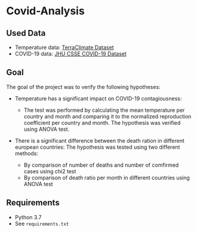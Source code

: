 # Covid-Analysis

## Used Data

- Temperature data: [TerraClimate Dataset](http://www.climatologylab.org/terraclimate.html)
- COVID-19 data: [JHU CSSE COVID-19 Dataset](https://github.com/CSSEGISandData/COVID-19/tree/master/csse_covid_19_data/csse_covid_19_time_series)

## Goal

The goal of the project was to verify the following hypotheses:

* Temperature has a significant impact on COVID-19 contagiousness:
  * The test was performed by calculating the mean temperature per country and month and comparing it to the normalized reproduction coefficient per country and month.
  The hypothesis was verified using ANOVA test.
  
* There is a significant difference between the death ration in different european countries:
  The hypothesis was tested using two different methods:
  * By comparison of number of deaths and number of comfirmed cases using chi2 test
  * By comparison of death ratio per month in different countries using ANOVA test
 
## Requirements
* Python 3.7
* See `requirements.txt`
